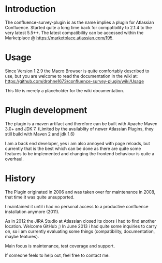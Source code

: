 Introduction
============

The confluence-survey-plugin is as the name implies a plugin for Atlassian Confluence. Started quite a long time  back for compatibility to 2.1.4 to the very latest 5.5++. The latest compatibility can be accessed within the Marketplace @ https://marketplace.atlassian.com/195.

Usage
=====

Since Version 1.2.9 the Macro Browser is quite comfortably described to use, but you are welcome to read the documentation in the wiki at: https://github.com/drohne1673/confluence-survey-plugin/wiki/Usage

This file is merely a placeholder for the wiki documentation.

Plugin development
==================

The plugin is a maven artifact and therefore can be built with  Apache Maven 3.0+ and JDK 7. (Limited by the availablity of newer Atlassian Plugins, they still build with Maven 2 and jdk 1.6)

I am a back end developer, yes i am also annoyed with page reloads, but currently that is the best which can be done as there are quite some features to be implemented and changing the frontend behaviour is quite a overhaul.

History
=======

The Plugin originated in 2006 and was taken over for maintenance in 2008, that time it was quite unsupported.

I maintained it until i had no personal access to a productive confluence installation anymore (2011).

As in 2012 the JIRA Studio at Atlassian closed its doors i had to find another location. Welcome GitHub ;)
In June 2013 i had quite some inquiries to carry on, so i am currently evaluating some things (compatibility, documentation, maybe features).

Main focus is maintenance, test coverage and support.

If someone feels to help out, feel free to contact me.
